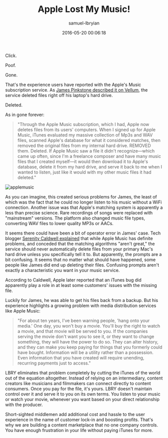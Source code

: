 ﻿---
author: samuel-lbryian
title: 'Apple Lost My Music!'
date: '2016-05-20 00:06:18'
---

Click.

Poof.

Gone.

That's the experience users have reported with the Apple's Music subscription service. As [James Pinkstone described it on Vellum](https://blog.vellumatlanta.com/2016/05/04/apple-stole-my-music-no-seriously), the service deleted files right off his laptop's hard drive.

Deleted.

As in gone forever:

>"Through the Apple Music subscription, which I had, Apple now deletes files from its users' computers. When I signed up for Apple Music, iTunes evaluated my massive collection of Mp3s and WAV files, scanned Apple's database for what it considered matches, then removed the original files from my internal hard drive. REMOVED them. Deleted. If Apple Music saw a file it didn't recognize—which came up often, since I'm a freelance composer and have many music files that I created myself—it would then download it to Apple's database, delete it from my hard drive, and serve it back to me when I wanted to listen, just like it would with my other music files it had deleted."

![applemusic](/img/news/applemusic.jpg)

As you can imagine, this created serious problems for James, the least of which was the fact that he could no longer listen to his music without a WiFi connection. Another issue was that Apple's matching system is apparently a less than precise science. Rare recordings of songs were replaced with "mainstream" versions. The platform also changed music file types, converting WAV files to lower quality MP3s or AACs.

It seems there could have been a bit of operator error in James' case. Tech blogger [Serenity Caldwell explained](http://m.imore.com/no-apple-music-not-deleting-tracks-your-hard-drive-unless-you-tell-it) that while Apple Music has definite problems, and conceded that the matching algorithms "aren't great," the service should never automatically delete files from your primary Mac's hard drive unless you specifically tell it to. But apparently, the prompts are a bit confusing. It seems that no matter what should have happened, some people like James did end up deleting their files. Confusing prompts aren't exactly a characteristic you want in your music service.

According to Caldwell, Apple later reported that an iTunes bug did apparently play a role in at least some customers' issues with the missing file.

Luckily for James, he was able to get his files back from a backup. But his experience highlights a growing problem with media distribution services like Apple Music:

>"For about ten years, I've been warning people, 'hang onto your media.' One day, you won't buy a movie. You'll buy the right to watch a movie, and that movie will be served to you. If the companies serving the movie don't want you to see it, or they want to change something, they will have the power to do so. They can alter history, and they can make you keep paying for things that you formerly could have bought. Information will be a utility rather than a possession. Even information that you have created will require unending, recurring payments just to access."

LBRY eliminates that problem completely by cutting the iTunes of the world out of the equation altogether. Instead of relying on an intermediary, content creators like musicians and filmmakers can connect directly to content consumers. Once you pay for the file, it's yours. LBRY doesn't maintain control over it and serve it to you on its own terms. You listen to your music or watch your movie, whenever you want based on your direct relationship with the producer.

Short-sighted middlemen add additional cost and hassle to the user experience in the name of customer lock-in and boosting profits. That's why we are building a content marketplace that no one company controls. You have enough frustration in your life without paying iTunes for more.
